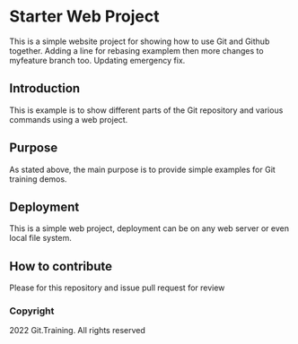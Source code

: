 # Starter Web Project

This is a simple website project for showing how to use Git and Github together. Adding a line for rebasing examplem then more changes to myfeature branch too. Updating emergency fix.

## Introduction

This is example is to show different parts of the Git repository and various commands using a web project.

## Purpose

As stated above, the main purpose is to provide simple examples for Git training demos.

## Deployment

This is a simple web project, deployment can be on any web server or even local file system.

## How to contribute

Please for this repository and issue pull request for review

### Copyright
2022 Git.Training. All rights reserved
